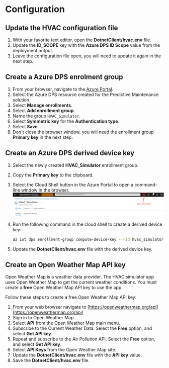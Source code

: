 # Configuration

## Update the HVAC configuration file

1. With your favorite text editor, open the **DotnetClient/hvac.env** file.
1. Update the **ID_SCOPE** key with the **Azure DPS ID Scope** value from the deployment output.
1. Leave the configuration file open, you will need to update it again in the next step.

## Create a Azure DPS enrolment group

1. From your browser, navigate to the [Azure Portal](https://portal.azure.com).
1. Select the Azure DPS resource created for the Predictive Maintenance solution.
1. Select **Manage enrollments**.
1. Select **Add enrollment group**.
1. Name the group `HVAC_Simulator`.
1. Select **Symmetric key** for the **Authentication type**.
1. Select **Save**.
1. Don't close the browser window, you will need the enrollment group **Primary key** in the next step.

## Create an Azure DPS derived device key

1. Select the newly created **HVAC_Simulator** enrollment group.
1. Copy the **Primary key** to the clipboard.
1. Select the Cloud Shell button in the Azure Portal to open a command-line window in the browser.
    ![The image shows the location of the Azure Cloud shell start button](img/cloud-shell.png)
1. Run the following command in the cloud shell to create a derived device key:

    ```bash
    az iot dps enrollment-group compute-device-key --rid hvac_simulator --key <your-primary-key> 
    ```

1. Update the **DotnetClient/hvac.env** file with the derived device key.

## Create an Open Weather Map API key

Open Weather Map is a weather data provider. The HVAC simulator app uses Open Weather Map to get the current weather conditions. You must create a **free** Open Weather Map API key to use the app.

Follow these steps to create a free Open Weather Map API key:

1. From your web browser navigate to [https://openweathermap.org/api](https://openweathermap.org/api)
1. Sign in to Open Weather Map
1. Select **API** from the Open Weather Map main menu.
1. Subscribe to the Current Weather Data. Select the **Free** option, and select **Get API key**.
1. Repeat and subscribe to the Air Pollution API. Select the **Free** option, and select **Get API key**.
1. Select **API Keys** from the Open Weather Map site.
1. Update the **DotnetClient/hvac.env** file with the **API key** value.
1. Save the **DotnetClient/hvac.env** file.
